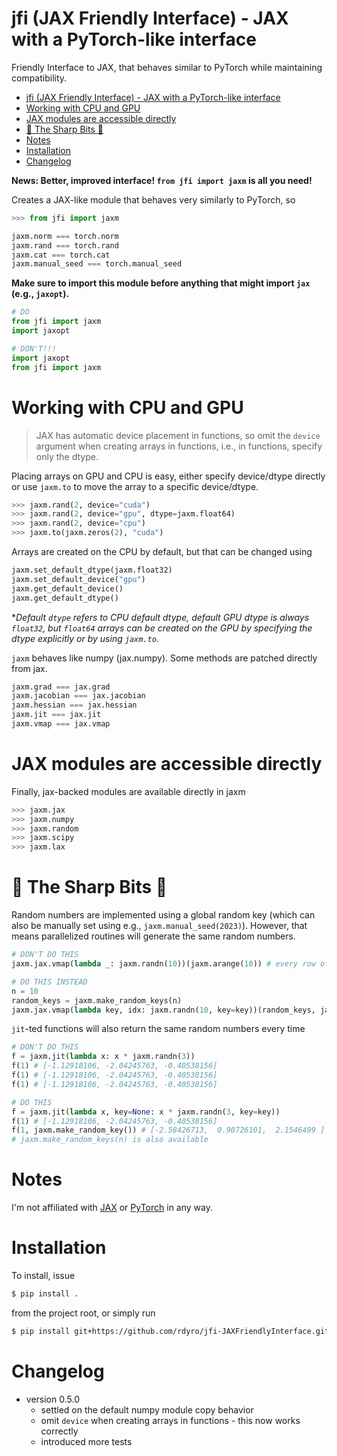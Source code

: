 # jfi (JAX Friendly Interface) - JAX with a PyTorch-like interface

Friendly Interface to JAX, that behaves similar to PyTorch while maintaining compatibility.

- [jfi (JAX Friendly Interface) - JAX with a PyTorch-like interface](#jfi-jax-friendly-interface---jax-with-a-pytorch-like-interface)
- [Working with CPU and GPU](#working-with-cpu-and-gpu)
- [JAX modules are accessible directly](#jax-modules-are-accessible-directly)
- [🔪 The Sharp Bits 🔪](#-the-sharp-bits-)
- [Notes](#notes)
- [Installation](#installation)
- [Changelog](#changelog)

**News: Better, improved interface! `from jfi import jaxm` is all you need!**

Creates a JAX-like module that behaves very similarly to PyTorch, so
```python
>>> from jfi import jaxm

jaxm.norm === torch.norm
jaxm.rand === torch.rand
jaxm.cat === torch.cat
jaxm.manual_seed === torch.manual_seed
```


**Make sure to import this module before anything that might import `jax` (e.g., `jaxopt`).**

```python
# DO 
from jfi import jaxm
import jaxopt

# DON'T!!!
import jaxopt
from jfi import jaxm
```

# Working with CPU and GPU

> JAX has automatic device placement in functions, so omit the `device` argument
> when creating arrays in functions, i.e., in functions, specify only the dtype.

Placing arrays on GPU and CPU is easy, either specify device/dtype directly or
use `jaxm.to` to move the array to a specific device/dtype.
```python
>>> jaxm.rand(2, device="cuda")
>>> jaxm.rand(2, device="gpu", dtype=jaxm.float64)
>>> jaxm.rand(2, device="cpu")
>>> jaxm.to(jaxm.zeros(2), "cuda")
```
Arrays are created on the CPU by default, but that can be changed using
```python
jaxm.set_default_dtype(jaxm.float32) 
jaxm.set_default_device("gpu")
jaxm.get_default_device()
jaxm.get_default_dtype()
```
**Default `dtype` refers to CPU default dtype, default GPU dtype is always `float32`, but `float64` arrays can be created on the GPU by specifying the *dtype explicitly or by using `jaxm.to`.**

`jaxm` behaves like numpy (jax.numpy). Some methods are
patched directly from jax.
```python
jaxm.grad === jax.grad
jaxm.jacobian === jax.jacobian
jaxm.hessian === jax.hessian
jaxm.jit === jax.jit
jaxm.vmap === jax.vmap
```

# JAX modules are accessible directly

Finally, jax-backed modules are available directly in jaxm
```python
>>> jaxm.jax
>>> jaxm.numpy
>>> jaxm.random
>>> jaxm.scipy
>>> jaxm.lax
```

# 🔪 The Sharp Bits 🔪

Random numbers are implemented using a global random key (which can also be
manually set using e.g., `jaxm.manual_seed(2023)`). However, that means parallelized
routines will generate the same random numbers.

```python
# DON'T DO THIS
jaxm.jax.vmap(lambda _: jaxm.randn(10))(jaxm.arange(10)) # every row of random numbers is the same!

# DO THIS INSTEAD
n = 10
random_keys = jaxm.make_random_keys(n)
jaxm.jax.vmap(lambda key, idx: jaxm.randn(10, key=key))(random_keys, jaxm.arange(n))
```

`jit`-ted functions will also return  the same random numbers every time
```python
# DON'T DO THIS
f = jaxm.jit(lambda x: x * jaxm.randn(3))
f(1) # [-1.12918106, -2.04245763, -0.40538156]
f(1) # [-1.12918106, -2.04245763, -0.40538156]
f(1) # [-1.12918106, -2.04245763, -0.40538156]

# DO THIS
f = jaxm.jit(lambda x, key=None: x * jaxm.randn(3, key=key))
f(1) # [-1.12918106, -2.04245763, -0.40538156]
f(1, jaxm.make_random_key()) # [-2.58426713,  0.90726101,  2.1546499 ]
# jaxm.make_random_keys(n) is also available
```

# Notes

I'm not affiliated with [JAX](https://github.com/google/jax) or
[PyTorch](https://pytorch.org/) in any way.

# Installation


To install, issue
```bash
$ pip install .
```
from the project root, or simply run
```bash
$ pip install git+https://github.com/rdyro/jfi-JAXFriendlyInterface.git
```

# Changelog

- version 0.5.0
    - settled on the default numpy module copy behavior
    - omit `device` when creating arrays in functions - this now works correctly
    - introduced more tests